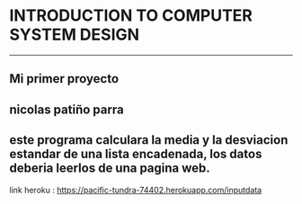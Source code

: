 # INTRODUCTION TO COMPUTER SYSTEM DESIGN
---------------------------------------------------------------------------------------------------------------------------------------
Mi primer proyecto
------------------------------------------------------------------------------------------------------------------------------------------
nicolas patiño parra
------------------------------------------------------------------------------------------------------------------------------------------
este programa calculara la media y la desviacion estandar de una lista encadenada, los datos deberia leerlos de una pagina web.
------------------------------------------------------------------------------------------------------------------------------------------
link heroku : https://pacific-tundra-74402.herokuapp.com/inputdata

